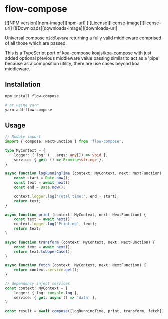 # flow-compose

[![NPM version][npm-image]][npm-url]
[![License][license-image]][license-url]
[![Downloads][downloads-image]][downloads-url]

Universal compose `middleware` returning a fully valid middleware comprised of all those which are passed.

This is a TypeScript port of koa-compose [koajs/koa-compose](https://github.com/koajs/compose) with just added optional previous middleware value passing similar to act as a 'pipe' because as a composition utility, there are use cases beyond koa middleware. 

## Installation

```sh
npm install flow-compose

# or using yarn
yarn add flow-compose
```

## Usage

```typescript jsx
// Module import
import { compose, NextFunction } from 'flow-compose';

type MyContext = {
    logger: { log: (...args: any[]) => void },
    service: { get: () => Promise<string> },
}

async function logRunningTime (context: MyContext, next: NextFunction) {
    const start = Date.now();
    const text = await next()
    const end = Date.now();

    context.logger.log('Total time:', end - start);
    return text;
}

async function print (context: MyContext, next: NextFunction) {
    const text = await next()
    context.logger.log('Printing', text);
    return text;
}

async function transform (context: MyContext, next: NextFunction) {
    const text = await next();
    return text.toUpperCase();
}

async function fetch (context: MyContext, next: NextFunction) {
    return context.service.get();
}

// dependency inject services
const context: MyContext = {
    logger: { log: console.log },
    service: { get: async () => 'data' },
}

const result = await compose([logRunningTime, print, transform, fetch])(context)

```

